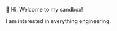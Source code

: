  👋 Hi, 
Welcome to my sandbox! 

I am interested in everything engineering. 

<!---
Qamata/Qamata is a ✨ special ✨ repository because its `README.md` (this file) appears on your GitHub profile.
You can click the Preview link to take a look at your changes.
--->
